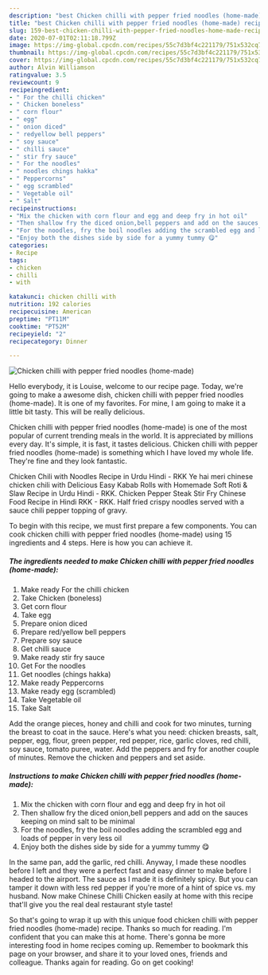 ```yaml
---
description: "best Chicken chilli with pepper fried noodles (home-made) recipes | how to make the best Chicken chilli with pepper fried noodles (home-made)"
title: "best Chicken chilli with pepper fried noodles (home-made) recipes | how to make the best Chicken chilli with pepper fried noodles (home-made)"
slug: 159-best-chicken-chilli-with-pepper-fried-noodles-home-made-recipes-how-to-make-the-best-chicken-chilli-with-pepper-fried-noodles-home-made
date: 2020-07-01T02:11:18.799Z
image: https://img-global.cpcdn.com/recipes/55c7d3bf4c221179/751x532cq70/chicken-chilli-with-pepper-fried-noodles-home-made-recipe-main-photo.jpg
thumbnail: https://img-global.cpcdn.com/recipes/55c7d3bf4c221179/751x532cq70/chicken-chilli-with-pepper-fried-noodles-home-made-recipe-main-photo.jpg
cover: https://img-global.cpcdn.com/recipes/55c7d3bf4c221179/751x532cq70/chicken-chilli-with-pepper-fried-noodles-home-made-recipe-main-photo.jpg
author: Alvin Williamson
ratingvalue: 3.5
reviewcount: 9
recipeingredient:
- " For the chilli chicken"
- " Chicken boneless"
- " corn flour"
- " egg"
- " onion diced"
- " redyellow bell peppers"
- " soy sauce"
- " chilli sauce"
- " stir fry sauce"
- " For the noodles"
- " noodles chings hakka"
- " Peppercorns"
- " egg scrambled"
- " Vegetable oil"
- " Salt"
recipeinstructions:
- "Mix the chicken with corn flour and egg and deep fry in hot oil"
- "Then shallow fry the diced onion,bell peppers and add on the sauces keeping on mind salt to be minimal"
- "For the noodles, fry the boil noodles adding the scrambled egg and loads of pepper in very less oil"
- "Enjoy both the dishes side by side for a yummy tummy 😋"
categories:
- Recipe
tags:
- chicken
- chilli
- with

katakunci: chicken chilli with 
nutrition: 192 calories
recipecuisine: American
preptime: "PT11M"
cooktime: "PT52M"
recipeyield: "2"
recipecategory: Dinner

---
```



![Chicken chilli with pepper fried noodles (home-made)](https://img-global.cpcdn.com/recipes/55c7d3bf4c221179/751x532cq70/chicken-chilli-with-pepper-fried-noodles-home-made-recipe-main-photo.jpg)

Hello everybody, it is Louise, welcome to our recipe page. Today, we're going to make a awesome dish, chicken chilli with pepper fried noodles (home-made). It is one of my favorites. For mine, I am going to make it a little bit tasty. This will be really delicious.

Chicken chilli with pepper fried noodles (home-made) is one of the most popular of current trending meals in the world. It is appreciated by millions every day. It's simple, it is fast, it tastes delicious. Chicken chilli with pepper fried noodles (home-made) is something which I have loved my whole life. They're fine and they look fantastic.

Chicken Chili with Noodles Recipe in Urdu Hindi - RKK Ye hai meri chinese chicken chili with Delicious Easy Kabab Rolls with Homemade Soft Roti &amp; Slaw Recipe in Urdu Hindi - RKK. Chicken Pepper Steak Stir Fry Chinese Food Recipe in Hindi RKK - RKK. Half fried crispy noodles served with a sauce chili pepper topping of gravy.


To begin with this recipe, we must first prepare a few components. You can cook chicken chilli with pepper fried noodles (home-made) using 15 ingredients and 4 steps. Here is how you can achieve it.

<!--inarticleads1-->

##### The ingredients needed to make Chicken chilli with pepper fried noodles (home-made):

1. Make ready  For the chilli chicken
1. Take  Chicken (boneless)
1. Get  corn flour
1. Take  egg
1. Prepare  onion diced
1. Prepare  red/yellow bell peppers
1. Prepare  soy sauce
1. Get  chilli sauce
1. Make ready  stir fry sauce
1. Get  For the noodles
1. Get  noodles (chings hakka)
1. Make ready  Peppercorns
1. Make ready  egg (scrambled)
1. Take  Vegetable oil
1. Take  Salt


Add the orange pieces, honey and chilli and cook for two minutes, turning the breast to coat in the sauce. Here&#39;s what you need: chicken breasts, salt, pepper, egg, flour, green pepper, red pepper, rice, garlic cloves, red chilli, soy sauce, tomato puree, water. Add the peppers and fry for another couple of minutes. Remove the chicken and peppers and set aside. 

<!--inarticleads2-->

##### Instructions to make Chicken chilli with pepper fried noodles (home-made):

1. Mix the chicken with corn flour and egg and deep fry in hot oil
1. Then shallow fry the diced onion,bell peppers and add on the sauces keeping on mind salt to be minimal
1. For the noodles, fry the boil noodles adding the scrambled egg and loads of pepper in very less oil
1. Enjoy both the dishes side by side for a yummy tummy 😋


In the same pan, add the garlic, red chilli. Anyway, I made these noodles before I left and they were a perfect fast and easy dinner to make before I headed to the airport. The sauce as I made it is definitely spicy. But you can tamper it down with less red pepper if you&#39;re more of a hint of spice vs. my husband. Now make Chinese Chilli Chicken easily at home with this recipe that&#39;ll give you the real deal restaurant style taste! 

So that's going to wrap it up with this unique food chicken chilli with pepper fried noodles (home-made) recipe. Thanks so much for reading. I'm confident that you can make this at home. There's gonna be more interesting food in home recipes coming up. Remember to bookmark this page on your browser, and share it to your loved ones, friends and colleague. Thanks again for reading. Go on get cooking!
